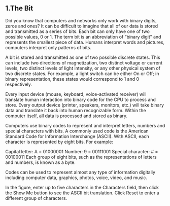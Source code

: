 ## 1.The Bit

Did you know that computers and networks only work with binary digits, zeros and ones? It can be difficult to imagine that all of our data is stored and transmitted as a series of bits. Each bit can only have one of two possible values, 0 or 1. The term bit is an abbreviation of “binary digit” and represents the smallest piece of data. Humans interpret words and pictures, computers interpret only patterns of bits.

A bit is stored and transmitted as one of two possible discrete states. This can include two directions of magnetization, two distinct voltage or current levels, two distinct levels of light intensity, or any other physical system of two discrete states. For example, a light switch can be either On or Off; in binary representation, these states would correspond to 1 and 0 respectively.

Every input device (mouse, keyboard, voice-activated receiver) will translate human interaction into binary code for the CPU to process and store. Every output device (printer, speakers, monitors, etc.) will take binary data and translate it back into human recognizable form. Within the computer itself, all data is processed and stored as binary.

Computers use binary codes to represent and interpret letters, numbers and special characters with bits. A commonly used code is the American Standard Code for Information Interchange (ASCII). With ASCII, each character is represented by eight bits. For example:

Capital letter: A = 01000001
Number: 9 = 00111001
Special character: # = 00100011
Each group of eight bits, such as the representations of letters and numbers, is known as a byte.

Codes can be used to represent almost any type of information digitally including computer data, graphics, photos, voice, video, and music.

In the figure, enter up to five characters in the Characters field, then click the Show Me button to see the ASCII bit translation. Click Reset to enter a different group of characters.


